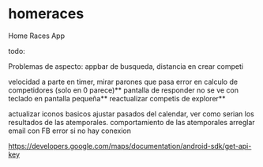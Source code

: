 # homeraces

Home Races App

todo:

Problemas de aspecto: appbar de busqueda, distancia en crear competi

velocidad a parte en timer, mirar parones que pasa
error en calculo de competidores (solo en 0 parece)**
pantalla de responder no se ve con teclado en pantalla pequeña**
reactualizar competis de explorer**

actualizar iconos basicos
ajustar pasados del calendar, ver como serian los resultados de las atemporales.
comportamiento de las atemporales
arreglar email con FB
error si no hay conexion


https://developers.google.com/maps/documentation/android-sdk/get-api-key
